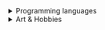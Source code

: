 <details><summary>Programming languages</summary>

- _Expert_ with **`DITA XML`**
- _Confident_ with **`Markdown`**
- _Confident_ with **`HTML`**
- _Beginner_ with **`Python`** 

</details>

<details><summary>Art & Hobbies</summary>
  
- Digital Photography
- Drawing & sketching
- Watercolor painting
  
</details>
